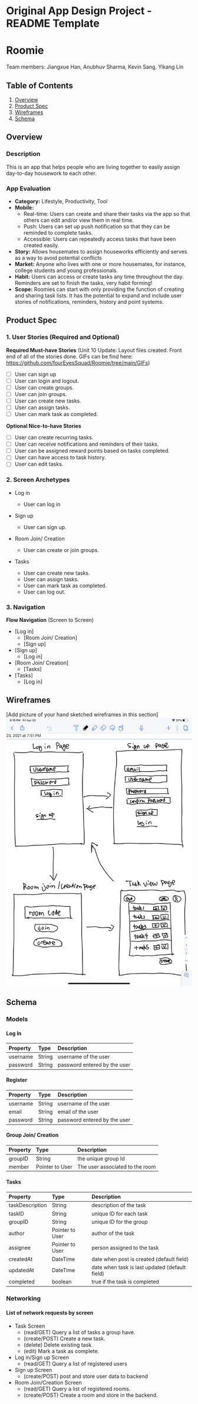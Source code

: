 Original App Design Project - README Template
===

# Roomie

Team members: Jiangxue Han, Anubhuv Sharma, Kevin Sang, Yikang Lin

## Table of Contents
1. [Overview](#Overview)
1. [Product Spec](#Product-Spec)
1. [Wireframes](#Wireframes)
2. [Schema](#Schema)

## Overview
### Description
This is an app that helps people who are living together to easily assign day-to-day housework to each other. 

### App Evaluation
- **Category:** Lifestyle, Productivity, Tool
- **Mobile:** 
    - Real-time: Users can create and share their tasks via the app so that others can edit and/or view them in real time.
    - Push: Users can set up push notification so that they can be reminded to complete tasks.
    - Accessible: Users can repeatedly access tasks that have been created easily.
- **Story:** Allows housemates to assign houseworks efficiently and serves as a way to avoid potential conflicts
- **Market:** Anyone who lives with one or more housemates, for instance, college students  and young professionals.
- **Habit:** Users can access or create tasks any time throughout the day. Reminders are set to finish the tasks, very habit forming!
- **Scope:** Roomies can start with only providing the function of creating and sharing task lists. It has the potential to expand and include user stories of notifications, reminders, history and point systems.

## Product Spec

### 1. User Stories (Required and Optional)

**Required Must-have Stories**
(Unit 10 Update: Layout files created. Front end of all of the stories done. GIFs can be find here: https://github.com/fourEyesSquad/Roomie/tree/main/GIFs)
- [ ] User can sign up
- [ ] User can login and logout.
- [ ] User can create groups.
- [ ] User can join groups.
- [ ] User can create new tasks.
- [ ] User can assign tasks.
- [ ] User can mark task as completed.

**Optional Nice-to-have Stories**

- [ ] User can create recurring tasks.
- [ ] User can receive notifications and reminders of their tasks.
- [ ] User can be assigned reward points based on tasks completed.
- [ ] User can have access to task history.
- [ ] User can edit tasks.

### 2. Screen Archetypes

* Log in
    * User can log in
    
* Sign up
   * User can sign up.

* Room Join/ Creation 
   * User can create or join groups.
   
* Tasks 
   * User can create new tasks.
   * User can assign tasks.
   * User can mark task as completed.
   * User can log out.

### 3. Navigation

**Flow Navigation** (Screen to Screen)

* [Log in]
   * [Room Join/ Creation]
   * [Sign up]
* [Sign up]
   * [Log in]
* [Room Join/ Creation]
    * [Tasks]
* [Tasks]
    * [Log in]

## Wireframes
[Add picture of your hand sketched wireframes in this section]
![alt text](https://github.com/fourEyesSquad/Roomie/blob/main/wireframe.png)


## Schema

### Models


#### Log In
| Property       | Type         |Description  |
| :------------- | :----------- | :----------- |
|username | String | username of the user|
| password  | String | password entered by the user |

#### Register
| Property       | Type         |Description  |
| :------------- | :----------- | :----------- |
| username | String | username of the user|
| email | String | email of the user|
| password  | String | password entered by the user |

#### Group Join/ Creation
| Property       | Type         |Description  |
| :------------- | :----------- | :----------- |
| groupID | String |the unique group Id|
| member | Pointer to User | The user associated to the room|


#### Tasks
| Property       | Type         |Description  |
| :------------- | :----------- | :----------- |
|  taskDescription    | String   | description of the task   |
|  taskID     | String   | unique ID for each task   |
|  groupID | String  | unique ID for the group    |
|  author | Pointer to User | author of the task    |
| assignee| Pointer to User   | person assigned to the task  |
| createdAt  | DateTime| date when post is created (default field) |
|updatedAt|DateTime |date when task is last updated (default field)|
| completed  | boolean | true if the task is completed |
### Networking
#### List of network requests by screen
* Task Screen
    * (read/GET) Query a list of tasks a group have.
    * (create/POST) Create a new task.
    * (delete) Delete existing task.
    * (edit) Mark a task as complete.
* Log in/Sign up Screen
    * (read/GET) Query a list of registered users
* Sign up Screen
    * (create/POST) post and store user data to backend
* Room Join/Creation Screen
    * (read/GET) Query a list of registered rooms.
    * (create/POST) Create a room and store in the backend.
